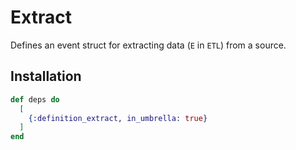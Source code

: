 # Extract

Defines an event struct for extracting data (`E` in `ETL`) from a source.

## Installation

```elixir
def deps do
  [
    {:definition_extract, in_umbrella: true}
  ]
end
```
